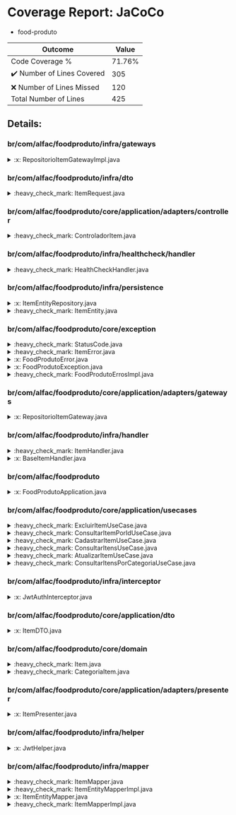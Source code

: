 
# Coverage Report: JaCoCo

* food-produto
      
      
| Outcome                 | Value                                                               |
|-------------------------|---------------------------------------------------------------------|
| Code Coverage %         | 71.76%               |
| :heavy_check_mark: Number of Lines Covered | 305    |
| :x: Number of Lines Missed  | 120     |
| Total Number of Lines   | 425     |


## Details:

    
### br/com/alfac/foodproduto/infra/gateways

<details>
    <summary>
:x: RepositorioItemGatewayImpl.java
    </summary>

        
#### Lines Missed:
        
</details>

    
### br/com/alfac/foodproduto/infra/dto

<details>
    <summary>
:heavy_check_mark: ItemRequest.java
    </summary>

        
#### All Lines Covered!
        
</details>

    
### br/com/alfac/foodproduto/core/application/adapters/controller

<details>
    <summary>
:heavy_check_mark: ControladorItem.java
    </summary>

        
#### All Lines Covered!
        
</details>

    
### br/com/alfac/foodproduto/infra/healthcheck/handler

<details>
    <summary>
:heavy_check_mark: HealthCheckHandler.java
    </summary>

        
#### All Lines Covered!
        
</details>

    
### br/com/alfac/foodproduto/infra/persistence

<details>
    <summary>
:x: ItemEntityRepository.java
    </summary>

        
</details>

    

<details>
    <summary>
:heavy_check_mark: ItemEntity.java
    </summary>

        
#### All Lines Covered!
        
</details>

    
### br/com/alfac/foodproduto/core/exception

<details>
    <summary>
:heavy_check_mark: StatusCode.java
    </summary>

        
#### All Lines Covered!
        
</details>

    

<details>
    <summary>
:heavy_check_mark: ItemError.java
    </summary>

        
#### All Lines Covered!
        
</details>

    

<details>
    <summary>
:x: FoodProdutoError.java
    </summary>

        
</details>

    

<details>
    <summary>
:x: FoodProdutoException.java
    </summary>

        
#### Lines Missed:
        
- Line #14
```
    }
```
</details>

    

<details>
    <summary>
:heavy_check_mark: FoodProdutoErrosImpl.java
    </summary>

        
#### All Lines Covered!
        
</details>

    
### br/com/alfac/foodproduto/core/application/adapters/gateways

<details>
    <summary>
:x: RepositorioItemGateway.java
    </summary>

        
</details>

    
### br/com/alfac/foodproduto/infra/handler

<details>
    <summary>
:heavy_check_mark: ItemHandler.java
    </summary>

        
#### All Lines Covered!
        
</details>

    

<details>
    <summary>
:x: BaseItemHandler.java
    </summary>

        
</details>

    
### br/com/alfac/foodproduto

<details>
    <summary>
:x: FoodProdutoApplication.java
    </summary>

        
#### Lines Missed:
        
- Line #11
```
    }
```
</details>

    
### br/com/alfac/foodproduto/core/application/usecases

<details>
    <summary>
:heavy_check_mark: ExcluirItemUseCase.java
    </summary>

        
#### All Lines Covered!
        
</details>

    

<details>
    <summary>
:heavy_check_mark: ConsultarItemPorIdUseCase.java
    </summary>

        
#### All Lines Covered!
        
</details>

    

<details>
    <summary>
:heavy_check_mark: CadastrarItemUseCase.java
    </summary>

        
#### All Lines Covered!
        
</details>

    

<details>
    <summary>
:heavy_check_mark: ConsultarItensUseCase.java
    </summary>

        
#### All Lines Covered!
        
</details>

    

<details>
    <summary>
:heavy_check_mark: AtualizarItemUseCase.java
    </summary>

        
#### All Lines Covered!
        
</details>

    

<details>
    <summary>
:heavy_check_mark: ConsultarItensPorCategoriaUseCase.java
    </summary>

        
#### All Lines Covered!
        
</details>

    
### br/com/alfac/foodproduto/infra/interceptor

<details>
    <summary>
:x: JwtAuthInterceptor.java
    </summary>

        
#### Lines Missed:
        
</details>

    
### br/com/alfac/foodproduto/core/application/dto

<details>
    <summary>
:x: ItemDTO.java
    </summary>

        
#### Lines Missed:
        
</details>

    
### br/com/alfac/foodproduto/core/domain

<details>
    <summary>
:heavy_check_mark: Item.java
    </summary>

        
#### All Lines Covered!
        
</details>

    

<details>
    <summary>
:heavy_check_mark: CategoriaItem.java
    </summary>

        
#### All Lines Covered!
        
</details>

    
### br/com/alfac/foodproduto/core/application/adapters/presenter

<details>
    <summary>
:x: ItemPresenter.java
    </summary>

        
#### Lines Missed:
        
</details>

    
### br/com/alfac/foodproduto/infra/helper

<details>
    <summary>
:x: JwtHelper.java
    </summary>

        
#### Lines Missed:
        
- Line #9
```
                .getClaim("id")
```
- Line #10
```
                .asLong();
```
- Line #15
```
                .getClaim("who")
```
- Line #16
```
                .asString();
```
</details>

    
### br/com/alfac/foodproduto/infra/mapper

<details>
    <summary>
:heavy_check_mark: ItemMapper.java
    </summary>

        
#### All Lines Covered!
        
</details>

    

<details>
    <summary>
:heavy_check_mark: ItemEntityMapperImpl.java
    </summary>

        
#### All Lines Covered!
        
</details>

    

<details>
    <summary>
:x: ItemEntityMapper.java
    </summary>

        
</details>

    

<details>
    <summary>
:heavy_check_mark: ItemMapperImpl.java
    </summary>

        
#### All Lines Covered!
        
</details>

    
